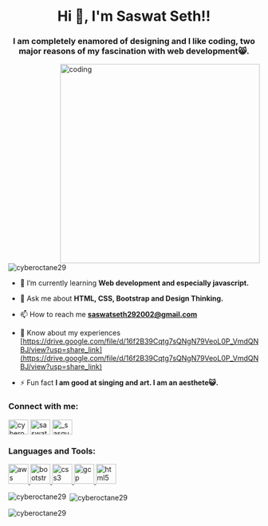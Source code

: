 <h1 align="center">Hi 👋, I'm Saswat Seth!!</h1>
<h3 align="center">I am completely enamored of designing and I like coding, two major reasons of my fascination with web development😸.</h3>

<img align="right" alt="coding" width="400" src="https://camo.githubusercontent.com/cae12fddd9d6982901d82580bdf321d81fb299141098ca1c2d4891870827bf17/68747470733a2f2f6d69726f2e6d656469756d2e636f6d2f6d61782f313336302f302a37513379765349765f7430696f4a2d5a2e676966">

<p align="left"> <img src="https://komarev.com/ghpvc/?username=cyberoctane29&label=Profile%20views&color=0e75b6&style=flat" alt="cyberoctane29" /> </p>

- 🌱 I’m currently learning **Web development and especially javascript.**

- 💬 Ask me about **HTML, CSS, Bootstrap and Design Thinking.**

- 📫 How to reach me **saswatseth292002@gmail.com**

- 📄 Know about my experiences [https://drive.google.com/file/d/16f2B39Cqtg7sQNgN79VeoL0P_VmdQNBJ/view?usp=share_link](https://drive.google.com/file/d/16f2B39Cqtg7sQNgN79VeoL0P_VmdQNBJ/view?usp=share_link)

- ⚡ Fun fact **I am good at singing and art. I am an aesthete😺.**

<h3 align="left">Connect with me:</h3>
<p align="left">
<a href="https://twitter.com/cyberoctane29" target="blank"><img align="center" src="https://icongr.am/devicon/twitter-original.svg?size=128&color=currentColor" alt="cyberoctane29" height="30" width="40" /></a>
<a href="https://www.linkedin.com/in/saswat-seth-0a782223b/" target="blank"><img align="center" src="https://icongr.am/devicon/linkedin-original.svg?size=128&color=currentColor" alt="saswat seth" height="30" width="40" /></a>
<a href="https://instagram.com/_sasquatch._" target="blank"><img align="center" src="https://upload.wikimedia.org/wikipedia/commons/thumb/e/e7/Instagram_logo_2016.svg/128px-Instagram_logo_2016.svg.png" alt="_sasquatch._" height="30" width="40" /></a>
</p>

<h3 align="left">Languages and Tools:</h3>
<p align="left"> <a href="https://aws.amazon.com" target="_blank" rel="noreferrer"> <img src="https://icongr.am/devicon/amazonwebservices-original-wordmark.svg?size=128&color=currentColor" alt="aws" width="40" height="40"/> </a> <a href="https://getbootstrap.com" target="_blank" rel="noreferrer"> <img src="https://upload.wikimedia.org/wikipedia/commons/thumb/b/b2/Bootstrap_logo.svg/512px-Bootstrap_logo.svg.png" alt="bootstrap" width="40" height="40"/> </a> <a href="https://www.w3schools.com/css/" target="_blank" rel="noreferrer"> <img src="https://icongr.am/devicon/css3-original-wordmark.svg?size=128&color=currentColor" alt="css3" width="40" height="40"/> </a> <a href="https://cloud.google.com" target="_blank" rel="noreferrer"> <img src="https://www.vectorlogo.zone/logos/google_cloud/google_cloud-icon.svg" alt="gcp" width="40" height="40"/> </a> <a href="https://www.w3.org/html/" target="_blank" rel="noreferrer"> <img src="https://icongr.am/devicon/html5-original-wordmark.svg?size=128&color=currentColor" alt="html5" width="40" height="40"/> </a> </p>

<p><img align="left" src="https://github-readme-stats.vercel.app/api/top-langs?username=cyberoctane29&show_icons=true&locale=en&layout=compact" alt="cyberoctane29" /></p>

<p>&nbsp;<img align="center" src="https://github-readme-stats.vercel.app/api?username=cyberoctane29&show_icons=true&locale=en" alt="cyberoctane29" /></p>

<p><img align="center" src="https://github-readme-streak-stats.herokuapp.com/?user=cyberoctane29&" alt="cyberoctane29" /></p>

